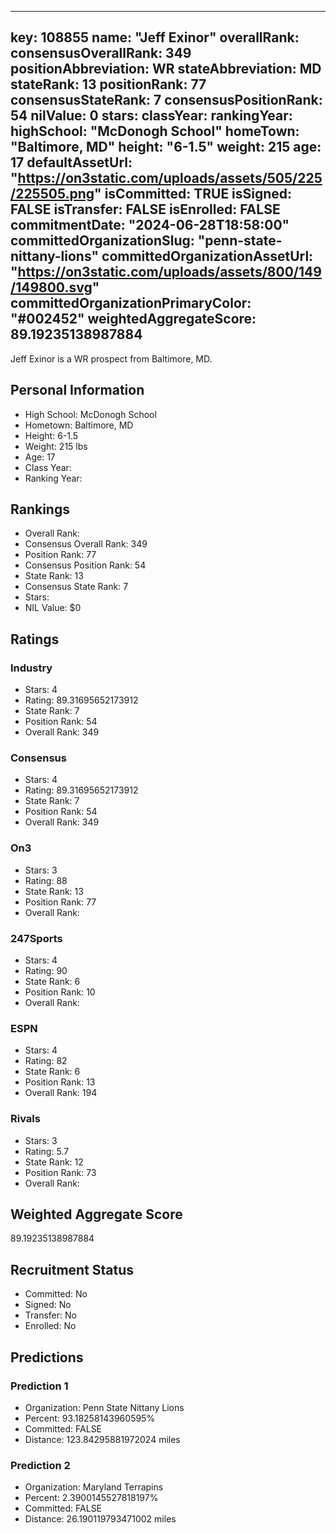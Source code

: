 ---
  key: 108855
  name: "Jeff Exinor"
  overallRank: 
  consensusOverallRank: 349
  positionAbbreviation: WR
  stateAbbreviation: MD
  stateRank: 13
  positionRank: 77
  consensusStateRank: 7
  consensusPositionRank: 54
  nilValue: 0
  stars: 
  classYear: 
  rankingYear: 
  highSchool: "McDonogh School"
  homeTown: "Baltimore, MD"
  height: "6-1.5"
  weight: 215
  age: 17
  defaultAssetUrl: "https://on3static.com/uploads/assets/505/225/225505.png"
  isCommitted: TRUE
  isSigned: FALSE
  isTransfer: FALSE
  isEnrolled: FALSE
  commitmentDate: "2024-06-28T18:58:00"
  committedOrganizationSlug: "penn-state-nittany-lions"
  committedOrganizationAssetUrl: "https://on3static.com/uploads/assets/800/149/149800.svg"
  committedOrganizationPrimaryColor: "#002452"
  weightedAggregateScore: 89.19235138987884
  ---
  
  Jeff Exinor is a WR prospect from Baltimore, MD.
  
  ## Personal Information
  - High School: McDonogh School
  - Hometown: Baltimore, MD
  - Height: 6-1.5
  - Weight: 215 lbs
  - Age: 17
  - Class Year: 
  - Ranking Year: 
  
  ## Rankings
  - Overall Rank: 
  - Consensus Overall Rank: 349
  - Position Rank: 77
  - Consensus Position Rank: 54
  - State Rank: 13
  - Consensus State Rank: 7
  - Stars: 
  - NIL Value: $0
  
  ## Ratings
  
  ### Industry
  - Stars: 4
  - Rating: 89.31695652173912
  - State Rank: 7
  - Position Rank: 54
  - Overall Rank: 349
  
  ### Consensus
  - Stars: 4
  - Rating: 89.31695652173912
  - State Rank: 7
  - Position Rank: 54
  - Overall Rank: 349
  
  ### On3
  - Stars: 3
  - Rating: 88
  - State Rank: 13
  - Position Rank: 77
  - Overall Rank: 
  
  ### 247Sports
  - Stars: 4
  - Rating: 90
  - State Rank: 6
  - Position Rank: 10
  - Overall Rank: 
  
  ### ESPN
  - Stars: 4
  - Rating: 82
  - State Rank: 6
  - Position Rank: 13
  - Overall Rank: 194
  
  ### Rivals
  - Stars: 3
  - Rating: 5.7
  - State Rank: 12
  - Position Rank: 73
  - Overall Rank: 
  
  ## Weighted Aggregate Score
  89.19235138987884
  
  ## Recruitment Status
  - Committed: No
  - Signed: No
  - Transfer: No
  - Enrolled: No
  
  
  
  ## Predictions
  
  ### Prediction 1
  - Organization: Penn State Nittany Lions
  - Percent: 93.18258143960595%
  - Committed: FALSE
  - Distance: 123.84295881972024 miles
  
  ### Prediction 2
  - Organization: Maryland Terrapins
  - Percent: 2.3900145527818197%
  - Committed: FALSE
  - Distance: 26.190119793471002 miles
  